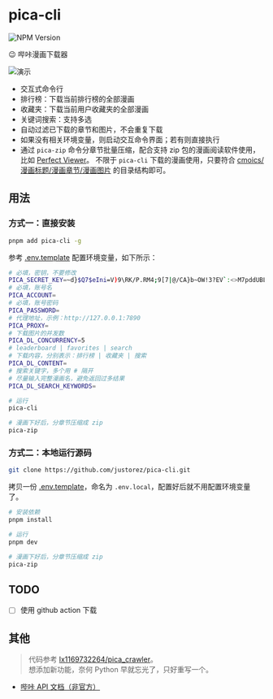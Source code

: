 # pica-cli

![NPM Version](https://img.shields.io/npm/v/pica-cli)

😉 哔咔漫画下载器

![演示](https://s2.loli.net/2024/01/29/rhcOo4GBD8kLEqv.gif)

- 交互式命令行
- 排行榜：下载当前排行榜的全部漫画
- 收藏夹：下载当前用户收藏夹的全部漫画
- 关键词搜索：支持多选
- 自动过滤已下载的章节和图片，不会重复下载
- 如果没有相关环境变量，则启动交互命令界面；若有则直接执行
- 通过 `pica-zip` 命令分章节批量压缩，配合支持 zip 包的漫画阅读软件使用，比如 [Perfect Viewer](https://play.google.com/store/apps/details?id=com.rookiestudio.perfectviewer)。
  不限于 `pica-cli` 下载的漫画使用，只要符合 [cmoics/漫画标题/漫画章节/漫画图片](#) 的目录结构即可。

## 用法

### 方式一：直接安装

```bash
pnpm add pica-cli -g
```

参考 [.env.template](.env.template) 配置环境变量，如下所示：

```bash
# 必填，密钥，不要修改
PICA_SECRET_KEY=~d}$Q7$eIni=V)9\RK/P.RM4;9[7|@/CA}b~OW!3?EV`:<>M7pddUBL5n|0/*Cn
# 必填，账号名
PICA_ACCOUNT=
# 必填，账号密码
PICA_PASSWORD=
# 代理地址，示例：http://127.0.0.1:7890
PICA_PROXY=
# 下载图片的并发数
PICA_DL_CONCURRENCY=5
# leaderboard | favorites | search
# 下载内容，分别表示：排行榜 | 收藏夹 | 搜索
PICA_DL_CONTENT=
# 搜索关键字，多个用 # 隔开
# 尽量输入完整漫画名，避免返回过多结果
PICA_DL_SEARCH_KEYWORDS=
```

```bash
# 运行
pica-cli

# 漫画下好后，分章节压缩成 zip
pica-zip
```

### 方式二：本地运行源码

```bash
git clone https://github.com/justorez/pica-cli.git
```

拷贝一份 [.env.template](.env.template)，命名为 `.env.local`，配置好后就不用配置环境变量了。

```bash
# 安装依赖
pnpm install

# 运行
pnpm dev

# 漫画下好后，分章节压缩成 zip
pica-zip
```

## TODO

- [ ] 使用 github action 下载

## 其他

> 代码参考 [lx1169732264/pica_crawler](https://github.com/lx1169732264/pica_crawler)。<br>
> 想添加新功能，奈何 Python 早就忘光了，只好重写一个。

- [哔咔 API 文档（非官方）](https://www.apifox.cn/apidoc/shared-44da213e-98f7-4587-a75e-db998ed067ad/doc-1034189)
